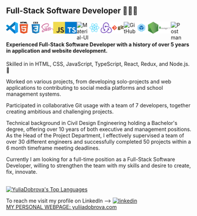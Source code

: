 ## Full-Stack Software Developer 👩🏻‍💻

<img align="left" alt="Visual Studio Code" width="32px" src="https://raw.githubusercontent.com/github/explore/80688e429a7d4ef2fca1e82350fe8e3517d3494d/topics/visual-studio-code/visual-studio-code.png" style="max-width:100%;">
<img align="left" alt="HTML5" width="32px" src="https://raw.githubusercontent.com/github/explore/80688e429a7d4ef2fca1e82350fe8e3517d3494d/topics/html/html.png" style="max-width:100%;">
<img align="left" alt="CSS3" width="32px" src="https://raw.githubusercontent.com/github/explore/80688e429a7d4ef2fca1e82350fe8e3517d3494d/topics/css/css.png" style="max-width:100%;">
<img align="left" alt="Sass" width="32px" src="https://raw.githubusercontent.com/github/explore/80688e429a7d4ef2fca1e82350fe8e3517d3494d/topics/sass/sass.png" style="max-width:100%;">
<img align="left" alt="JavaScript" width="32px" src="https://raw.githubusercontent.com/github/explore/80688e429a7d4ef2fca1e82350fe8e3517d3494d/topics/javascript/javascript.png" style="max-width:100%;">
<img align="left" alt="TypeScript" width="32px" src="https://raw.githubusercontent.com/github/explore/80688e429a7d4ef2fca1e82350fe8e3517d3494d/topics/typescript/typescript.png" style="max-width:100%;">
<img align="left" alt="Material-UI" width="32px" src="https://cdn.worldvectorlogo.com/logos/material-ui-1.svg" style="max-width:100%;">
<img align="left" alt="React" width="32px" src="https://raw.githubusercontent.com/github/explore/80688e429a7d4ef2fca1e82350fe8e3517d3494d/topics/react/react.png" style="max-width:100%;">
<img align="left" alt="Redux" width="32px" src="https://raw.githubusercontent.com/github/explore/80688e429a7d4ef2fca1e82350fe8e3517d3494d/topics/redux/redux.png" style="max-width:100%;">
<img align="left" alt="Git" width="32px" src="https://raw.githubusercontent.com/github/explore/80688e429a7d4ef2fca1e82350fe8e3517d3494d/topics/git/git.png" style="max-width:100%;">
<img align="left" alt="GitHub" width="32px" src="https://avatars.slack-edge.com/2020-11-25/1527503386626_319578f21381f9641cd8_512.png" style="max-width:100%;">
<img align="left" alt="Webpack" width="32px" src="https://raw.githubusercontent.com/github/explore/80688e429a7d4ef2fca1e82350fe8e3517d3494d/topics/webpack/webpack.png" />
<img align="left" alt="Node.js" width="32px" src="https://raw.githubusercontent.com/github/explore/80688e429a7d4ef2fca1e82350fe8e3517d3494d/topics/nodejs/nodejs.png" />
<img align="left" alt="MongoDB" width="32px" src="https://raw.githubusercontent.com/github/explore/80688e429a7d4ef2fca1e82350fe8e3517d3494d/topics/mongodb/mongodb.png" /> 
<img align="left" alt="Postman" width="32px" src="https://cdn.coursehunter.net/category/postman.png" /> 
<br> <br/>
 <h4>
                    Experienced
                    <strong>Full-Stack Software Developer</strong> with a
                    history of over <strong>5 years</strong> in application and
                    website development.
                  </h4>
                  <p>
                    Skilled in in HTML, CSS, JavaScript, TypeScript, React,
                    Redux, and Node.js. 🚀
                  </p>
                  <p>
                    Worked on various projects, from developing solo-projects
                    and web applications to contributing to social media
                    platforms and school management systems.
                  </p>
                  <p>
                    Participated in collaborative Git usage with a
                    <span>team of 7 developers</span>, together creating
                    ambitious and challenging projects.
                  </p>
                  <p>
                    Technical background in Civil Design Engineering holding a
                    <span>Bachelor's degree</span>, offering over 10 years of
                    both executive and management positions. <br />
                    As the Head of the Project Department, I effectively
                    <span
                      >supervised a team of over 30 different engineers</span
                    >
                    and successfully <span>completed 50 projects</span> within a
                    6 month timeframe meeting deadlines.
                  </p>
                  <p>
                    Currently I am looking for a full-time position as a
                    Full-Stack Software Developer, willing to strengthen the
                    team with my skills and desire to create, fix, innovate.
                  </p>

<br/>
  <a href="https://github.com/YuliaDobrova"><img alt="YuliaDobrova's Top Languages" src="https://denvercoder1-github-readme-stats.vercel.app/api/top-langs/?username=YuliaDobrova&langs_count=5&layout=compact&theme=react&border_color=7F3FBF&bg_color=0D1117&title_color=F85D7F&icon_color=F8D866" height="192px" width="49.5%"/></a>

To reach me visit my profile on LinkedIn --> <a href="https://www.linkedin.com/in/yuliia-dobrova/" target="_blank"><img  alt="linkedin" width="20px" src="https://cdn-icons-png.flaticon.com/512/174/174857.png" /></a>
<br/>
<a href="https://yuliiadobrova.com" target="_blank">MY PERSONAL WEBPAGE: yuliiadobrova.com </a>


